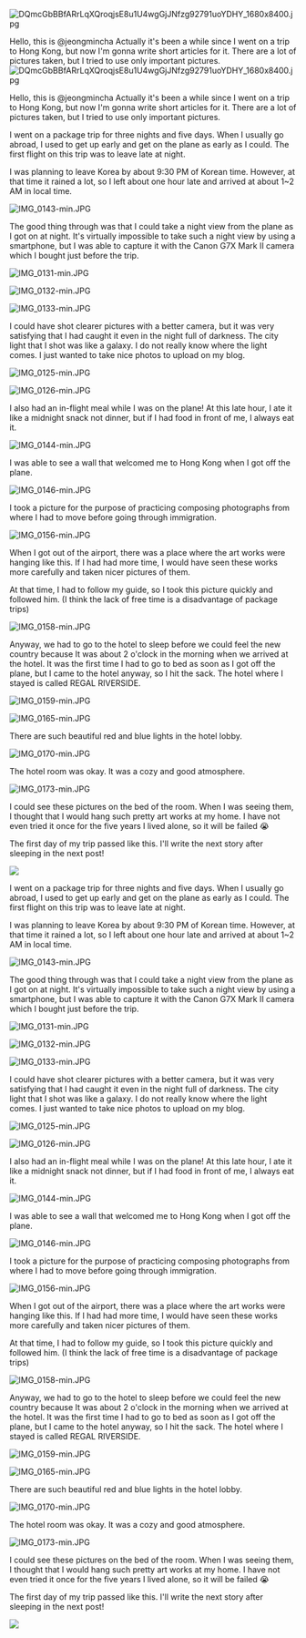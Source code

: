 ![DQmcGbBBfARrLqXQroqjsE8u1U4wgGjJNfzg92791uoYDHY_1680x8400.jpg](https://steemitimages.com/DQmSXnFvEz6W6QRGfRUHmpVMupNNcd5MyKXxCKZcLAMQohU/DQmcGbBBfARrLqXQroqjsE8u1U4wgGjJNfzg92791uoYDHY_1680x8400.jpg)

Hello, this is @jeongmincha
Actually it's been a while since I went on a trip to Hong Kong, but now I'm gonna write short articles for it. There are a lot of pictures taken, but I tried to use only important pictures.
![DQmcGbBBfARrLqXQroqjsE8u1U4wgGjJNfzg92791uoYDHY_1680x8400.jpg](https://steemitimages.com/DQmSXnFvEz6W6QRGfRUHmpVMupNNcd5MyKXxCKZcLAMQohU/DQmcGbBBfARrLqXQroqjsE8u1U4wgGjJNfzg92791uoYDHY_1680x8400.jpg)

Hello, this is @jeongmincha
Actually it's been a while since I went on a trip to Hong Kong, but now I'm gonna write short articles for it. There are a lot of pictures taken, but I tried to use only important pictures.

I went on a package trip for three nights and five days.
When I usually go abroad, I used to get up early and get on the plane as early as I could. The first flight on this trip was to leave late at night.

I was planning to leave Korea by about 9:30 PM of Korean time. However, at that time it rained a lot, so I left about one hour late and arrived at about 1~2 AM in local time.

![IMG_0143-min.JPG](https://steemitimages.com/DQmRhWKtJ56vciVBcWf19sGdshQb68VRRR64LNUuRAqrvzT/IMG_0143-min.JPG)

The good thing through was that I could take a night view from the plane as I got on at night. It's virtually impossible to take such a night view by using a smartphone, but I was able to capture it with the Canon G7X Mark II camera which I bought just before the trip.

![IMG_0131-min.JPG](https://steemitimages.com/DQmZm8dG2Hr6MNjC5jXquhvbRUXpRV72B8mqowo3YcJqKSc/IMG_0131-min.JPG)

![IMG_0132-min.JPG](https://steemitimages.com/DQmdSMgaehtkoTFhvcXnaQPLBCapKimQep1AXaWHf4hbGsK/IMG_0132-min.JPG)

![IMG_0133-min.JPG](https://steemitimages.com/DQmPbJvDN29yKnorruR8WByrdbpBuCimag363iFFM8tgyfj/IMG_0133-min.JPG)

I could have shot clearer pictures with a better camera, but it was very satisfying that I had caught it even in the night full of darkness. The city light that I shot was like a galaxy. I do not really know where the light comes. I just wanted to take nice photos to upload on my blog.

![IMG_0125-min.JPG](https://steemitimages.com/DQmbiuZkCYTi7x1eJxeswX7Sn3pnVsoHpcjXXknBC32mjT8/IMG_0125-min.JPG)

![IMG_0126-min.JPG](https://steemitimages.com/DQmWRmYh3Xq9TTe2NvrK9H1SZfDynHu96tDzyCqGjGjCjVA/IMG_0126-min.JPG)

I also had an in-flight meal while I was on the plane! At this late hour, I ate it like a midnight snack not dinner, but if I had food in front of me, I always eat it.

![IMG_0144-min.JPG](https://steemitimages.com/DQmeWQGg8MvWoGnb98W6ZnCnrKjHYBNcaeJe3mDA4WJccat/IMG_0144-min.JPG)

I was able to see a wall that welcomed me to Hong Kong when I got off the plane.

![IMG_0146-min.JPG](https://steemitimages.com/DQmRdpEVe1nte3caXLNw1uKP2UkP3QNU5Qp8vEzoUvqDAdu/IMG_0146-min.JPG)

I took a picture for the purpose of practicing composing photographs from where I had to move before going through immigration.

![IMG_0156-min.JPG](https://steemitimages.com/DQmSiaHsu2xiVonEjfBS9BozE6vVQzC52HUHTmAcuJFeyRk/IMG_0156-min.JPG)

When I got out of the airport, there was a place where the art works were hanging like this. If I had had more time, I would have seen these works more carefully and taken nicer pictures of them. 

At that time, I had to follow my guide, so I took this picture quickly and followed him. (I think the lack of free time is a disadvantage of package trips)

![IMG_0158-min.JPG](https://steemitimages.com/DQmPQaBwjZZiLd4sRCsQzW8bN2rfgJ12CpWvCeNiZYyvnPs/IMG_0158-min.JPG)

Anyway, we had to go to the hotel to sleep before we could feel the new country because It was about 2 o'clock in the morning when we arrived at the hotel. It was the first time I had to go to bed as soon as I got off the plane, but I came to the hotel anyway, so I hit the sack. The hotel where I stayed is called REGAL RIVERSIDE.

![IMG_0159-min.JPG](https://steemitimages.com/DQmfSS415m7NWUXBiVCRS66VRt81paW51JU9qdqiX2g5Vbj/IMG_0159-min.JPG)

![IMG_0165-min.JPG](https://steemitimages.com/DQmRhs8EQLzDHbteRTxJC5V5gnuHwjeX2RwWpsvBQ4UGVmq/IMG_0165-min.JPG)

There are such beautiful red and blue lights in the hotel lobby.

![IMG_0170-min.JPG](https://steemitimages.com/DQmRuJFqDieuqLU76EfWNoZZihtG57k4WbeNkFwbCvYwGAg/IMG_0170-min.JPG)

The hotel room was okay. It was a cozy and good atmosphere.

![IMG_0173-min.JPG](https://steemitimages.com/DQmTriF3wJSPm6h46FDsAKCHpQWsa27zYBfpVjqHthw67EC/IMG_0173-min.JPG)

I could see these pictures on the bed of the room. When I was seeing them, I thought that I would hang such pretty art works at my home. I have not even tried it once for the five years I lived alone, so it will be failed 😭

The first day of my trip passed like this. I'll write the next story after sleeping in the next post!

![](https://img1.steemit.com/480x0/https://steemitimages.com/DQmUdNLJKzrFrZNgsc1c5UkZWHkTwPZj8KXApQcs6deGDK5/follow%20image-min.png)

I went on a package trip for three nights and five days.
When I usually go abroad, I used to get up early and get on the plane as early as I could. The first flight on this trip was to leave late at night.

I was planning to leave Korea by about 9:30 PM of Korean time. However, at that time it rained a lot, so I left about one hour late and arrived at about 1~2 AM in local time.

![IMG_0143-min.JPG](https://steemitimages.com/DQmRhWKtJ56vciVBcWf19sGdshQb68VRRR64LNUuRAqrvzT/IMG_0143-min.JPG)

The good thing through was that I could take a night view from the plane as I got on at night. It's virtually impossible to take such a night view by using a smartphone, but I was able to capture it with the Canon G7X Mark II camera which I bought just before the trip.

![IMG_0131-min.JPG](https://steemitimages.com/DQmZm8dG2Hr6MNjC5jXquhvbRUXpRV72B8mqowo3YcJqKSc/IMG_0131-min.JPG)

![IMG_0132-min.JPG](https://steemitimages.com/DQmdSMgaehtkoTFhvcXnaQPLBCapKimQep1AXaWHf4hbGsK/IMG_0132-min.JPG)

![IMG_0133-min.JPG](https://steemitimages.com/DQmPbJvDN29yKnorruR8WByrdbpBuCimag363iFFM8tgyfj/IMG_0133-min.JPG)

I could have shot clearer pictures with a better camera, but it was very satisfying that I had caught it even in the night full of darkness. The city light that I shot was like a galaxy. I do not really know where the light comes. I just wanted to take nice photos to upload on my blog.

![IMG_0125-min.JPG](https://steemitimages.com/DQmbiuZkCYTi7x1eJxeswX7Sn3pnVsoHpcjXXknBC32mjT8/IMG_0125-min.JPG)

![IMG_0126-min.JPG](https://steemitimages.com/DQmWRmYh3Xq9TTe2NvrK9H1SZfDynHu96tDzyCqGjGjCjVA/IMG_0126-min.JPG)

I also had an in-flight meal while I was on the plane! At this late hour, I ate it like a midnight snack not dinner, but if I had food in front of me, I always eat it.

![IMG_0144-min.JPG](https://steemitimages.com/DQmeWQGg8MvWoGnb98W6ZnCnrKjHYBNcaeJe3mDA4WJccat/IMG_0144-min.JPG)

I was able to see a wall that welcomed me to Hong Kong when I got off the plane.

![IMG_0146-min.JPG](https://steemitimages.com/DQmRdpEVe1nte3caXLNw1uKP2UkP3QNU5Qp8vEzoUvqDAdu/IMG_0146-min.JPG)

I took a picture for the purpose of practicing composing photographs from where I had to move before going through immigration.

![IMG_0156-min.JPG](https://steemitimages.com/DQmSiaHsu2xiVonEjfBS9BozE6vVQzC52HUHTmAcuJFeyRk/IMG_0156-min.JPG)

When I got out of the airport, there was a place where the art works were hanging like this. If I had had more time, I would have seen these works more carefully and taken nicer pictures of them. 

At that time, I had to follow my guide, so I took this picture quickly and followed him. (I think the lack of free time is a disadvantage of package trips)

![IMG_0158-min.JPG](https://steemitimages.com/DQmPQaBwjZZiLd4sRCsQzW8bN2rfgJ12CpWvCeNiZYyvnPs/IMG_0158-min.JPG)

Anyway, we had to go to the hotel to sleep before we could feel the new country because It was about 2 o'clock in the morning when we arrived at the hotel. It was the first time I had to go to bed as soon as I got off the plane, but I came to the hotel anyway, so I hit the sack. The hotel where I stayed is called REGAL RIVERSIDE.

![IMG_0159-min.JPG](https://steemitimages.com/DQmfSS415m7NWUXBiVCRS66VRt81paW51JU9qdqiX2g5Vbj/IMG_0159-min.JPG)

![IMG_0165-min.JPG](https://steemitimages.com/DQmRhs8EQLzDHbteRTxJC5V5gnuHwjeX2RwWpsvBQ4UGVmq/IMG_0165-min.JPG)

There are such beautiful red and blue lights in the hotel lobby.

![IMG_0170-min.JPG](https://steemitimages.com/DQmRuJFqDieuqLU76EfWNoZZihtG57k4WbeNkFwbCvYwGAg/IMG_0170-min.JPG)

The hotel room was okay. It was a cozy and good atmosphere.

![IMG_0173-min.JPG](https://steemitimages.com/DQmTriF3wJSPm6h46FDsAKCHpQWsa27zYBfpVjqHthw67EC/IMG_0173-min.JPG)

I could see these pictures on the bed of the room. When I was seeing them, I thought that I would hang such pretty art works at my home. I have not even tried it once for the five years I lived alone, so it will be failed 😭

The first day of my trip passed like this. I'll write the next story after sleeping in the next post!

![](https://img1.steemit.com/480x0/https://steemitimages.com/DQmUdNLJKzrFrZNgsc1c5UkZWHkTwPZj8KXApQcs6deGDK5/follow%20image-min.png)